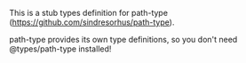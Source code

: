 This is a stub types definition for path-type (https://github.com/sindresorhus/path-type).

path-type provides its own type definitions, so you don't need @types/path-type installed!